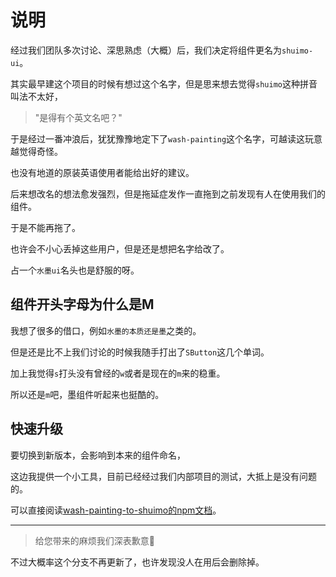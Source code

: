 # 说明

经过我们团队多次讨论、深思熟虑（大概）后，我们决定将组件更名为`shuimo-ui`。

其实最早建这个项目的时候有想过这个名字，但是思来想去觉得`shuimo`这种拼音叫法不太好，

> "是得有个英文名吧？"

于是经过一番冲浪后，犹犹豫豫地定下了`wash-painting`这个名字，可越读这玩意越觉得奇怪。

也没有地道的原装英语使用者能给出好的建议。

后来想改名的想法愈发强烈，但是拖延症发作一直拖到之前发现有人在使用我们的组件。

于是不能再拖了。

也许会不小心丢掉这些用户，但是还是想把名字给改了。

占一个`水墨ui`名头也是舒服的呀。

## 组件开头字母为什么是M

我想了很多的借口，例如`水墨的本质还是墨`之类的。

但是还是比不上我们讨论的时候我随手打出了`SButton`这几个单词。

加上我觉得`s`打头没有曾经的`w`或者是现在的`m`来的稳重。

所以还是`m`吧，墨组件听起来也挺酷的。

## 快速升级

要切换到新版本，会影响到本来的组件命名，

这边我提供一个小工具，目前已经经过我们内部项目的测试，大抵上是没有问题的。

可以直接阅读[wash-painting-to-shuimo的npm文档](https://www.npmjs.com/package/@janghood/wash-painting-to-shuimo)。


----

> 给您带来的麻烦我们深表歉意🙇

不过大概率这个分支不再更新了，也许发现没人在用后会删除掉。

